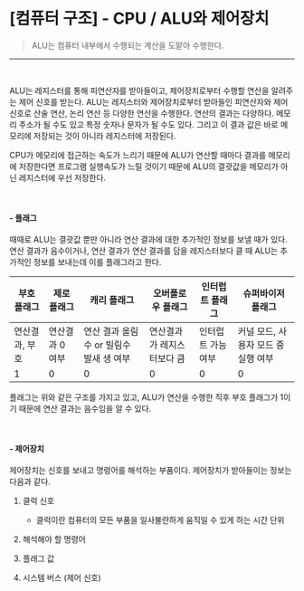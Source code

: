 # [컴퓨터 구조] - CPU / ALU와 제어장치

> ALU는 컴퓨터 내부에서 수행되는 계산을 도맡아 수행한다.

<hr>

<br>

ALU는 레지스터를 통해 피연산자를 받아들이고, 제어장치로부터 수행할 연산을 알려주는 제어 신호를 받는다. ALU는 레지스터와 제어장치로부터 받아들인 피연산자와 제어 신호로 산술 연산, 논리 연산 등 다양한 연산을 수행한다. 연산의 결과는 다양하다. 메모리 주소가 될 수도 있고 특정 숫자나 문자가 될 수도 있다. 그리고 이 결과 값은 바로 메모리에 저장되는 것이 아니라 레지스터에 저장된다.

CPU가 메모리에 접근하는 속도가 느리기 때문에 ALU가 연산할 때마다 결과를 메모리에 저장한다면 프로그램 실행속도가 느릴 것이기 때문에 ALU의 결괏값을 메모리가 아닌 레지스터에 우선 저장한다. 

<br>

#### - 플래그

때때로 ALU는 결괏값 뿐만 아니라 연산 결과에 대한 추가적인 정보를 보낼 때가 있다. 연산 결과가 음수이거나, 연산 결과가 연산 결과를 담을 레지스터보다 클 때 ALU는 추가적인 정보를 보내는데 이를 플래그라고 한다. 

| 부호 플래그    | 제로 플래그     | 캐리 플래그                             | 오버플로우 플래그          | 인터럽트 플래그    | 슈퍼바이저 플래그                   |
| -------------- | --------------- | --------------------------------------- | -------------------------- | ------------------ | ----------------------------------- |
| 연산결과, 부호 | 연산결과 0 여부 | 연산 결과 올림수 or 빌림수 발새 생 여부 | 연산결과가 레지스터보다 큼 | 인터럽트 가능 여부 | 커널 모드, 사용자 모드 중 실행 여부 |
| 1              | 0               | 0                                       | 0                          | 0                  | 0                                   |

플래그는 위와 같은 구조를 가지고 있고, ALU가 연산을 수행한 직후 부호 플래그가 1이기 때문에 연산 결과는 음수임을 알 수 있다.

<br>

#### - 제어장치

제어장치는 신호를 보내고 명령어를 해석하는 부품이다. 제어장치가 받아들이는 정보는 다음과 같다.

1. 클럭 신호
   - 클럭이란 컴퓨터의 모든 부품을 일사불란하게 움직일 수 있게 하는 시간 단위
2. 해석해야 할 명령어

3. 플래그 값
4. 시스템 버스 (제어 신호)